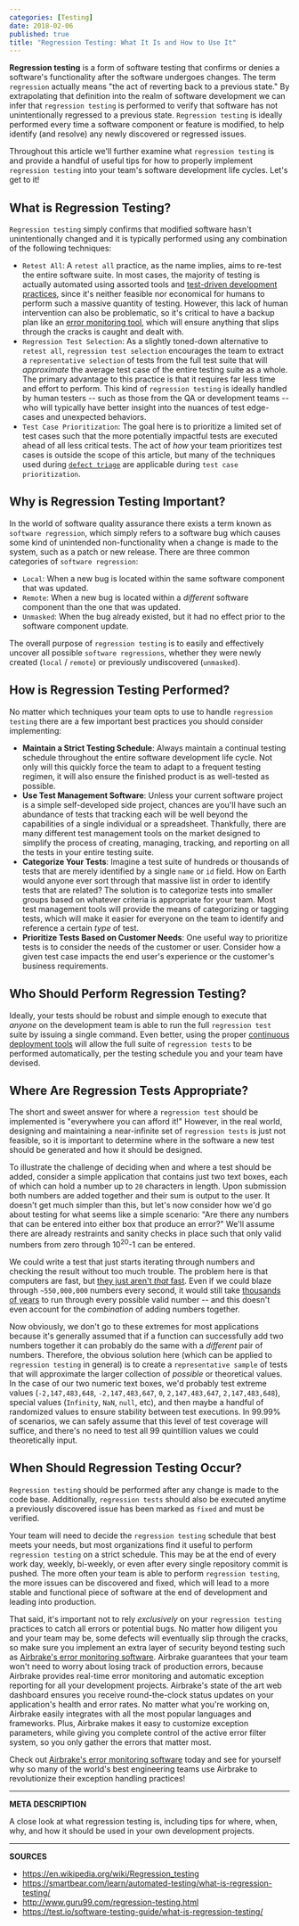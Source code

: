 ```yaml
---
categories: [Testing]
date: 2018-02-06
published: true
title: "Regression Testing: What It Is and How to Use It"
---
```


**Regression testing** is a form of software testing that confirms or denies a software's functionality after the software undergoes changes.  The term `regression` actually means "the act of reverting back to a previous state."  By extrapolating that definition into the realm of software development we can infer that `regression testing` is performed to verify that software has not unintentionally regressed to a previous state.  `Regression testing` is ideally performed every time a software component or feature is modified, to help identify (and resolve) any newly discovered or regressed issues.

Throughout this article we'll further examine what `regression testing` is and provide a handful of useful tips for how to properly implement `regression testing` into your team's software development life cycles.  Let's get to it!

## What is Regression Testing?

`Regression testing` simply confirms that modified software hasn't unintentionally changed and it is typically performed using any combination of the following techniques:

- `Retest All`: A `retest all` practice, as the name implies, aims to re-test the entire software suite.  In most cases, the majority of testing is actually automated using assorted tools and [test-driven development practices](https://airbrake.io/blog/sdlc/test-driven-development), since it's neither feasible nor economical for humans to perform such a massive quantity of testing.  However, this lack of human intervention can also be problematic, so it's critical to have a backup plan like an <a class="js-cta-utm" href="https://airbrake.io/account/new?utm_source=blog&utm_medium=end-post&utm_campaign=airbrake-regression-testing">error monitoring tool</a>, which will ensure anything that slips through the cracks is caught and dealt with.
- `Regression Test Selection`: As a slightly toned-down alternative to `retest all`, `regression test selection` encourages the team to extract a `representative selection` of tests from the full test suite that will _approximate_ the average test case of the entire testing suite as a whole.  The primary advantage to this practice is that it requires far less time and effort to perform.  This kind of `regression testing` is ideally handled by human testers -- such as those from the QA or development teams -- who will typically have better insight into the nuances of test edge-cases and unexpected behaviors.
- `Test Case Prioritization`: The goal here is to prioritize a limited set of test cases such that the more potentially impactful tests are executed ahead of all less critical tests.  The act of _how_ your team prioritizes test cases is outside the scope of this article, but many of the techniques used during [`defect triage`](https://airbrake.io/blog/devops/easing-the-pain-of-defect-triage) are applicable during `test case prioritization`.

## Why is Regression Testing Important?

In the world of software quality assurance there exists a term known as `software regression`, which simply refers to a software bug which causes some kind of unintended non-functionality when a change is made to the system, such as a patch or new release.  There are three common categories of `software regression`:

- `Local`: When a new bug is located within the same software component that was updated.
- `Remote`: When a new bug is located within a _different_ software component than the one that was updated.
- `Unmasked`: When the bug already existed, but it had no effect prior to the software component update.

The overall purpose of `regression testing` is to easily and effectively uncover all possible `software regressions`, whether they were newly created (`local` / `remote`) or previously undiscovered (`unmasked`).

## How is Regression Testing Performed?

No matter which techniques your team opts to use to handle `regression testing` there are a few important best practices you should consider implementing:

- **Maintain a Strict Testing Schedule**: Always maintain a continual testing schedule throughout the entire software development life cycle.  Not only will this quickly force the team to adapt to a frequent testing regimen, it will also ensure the finished product is as well-tested as possible.
- **Use Test Management Software**: Unless your current software project is a simple self-developed side project, chances are you'll have such an abundance of tests that tracking each will be well beyond the capabilities of a single individual or a spreadsheet.  Thankfully, there are many different test management tools on the market designed to simplify the process of creating, managing, tracking, and reporting on all the tests in your entire testing suite.
- **Categorize Your Tests**: Imagine a test suite of hundreds or thousands of tests that are merely identified by a single `name` or `id` field.  How on Earth would anyone ever sort through that massive list in order to identify tests that are related?  The solution is to categorize tests into smaller groups based on whatever criteria is appropriate for your team.  Most test management tools will provide the means of categorizing or tagging tests, which will make it easier for everyone on the team to identify and reference a certain _type_ of test.
- **Prioritize Tests Based on Customer Needs**: One useful way to prioritize tests is to consider the needs of the customer or user.  Consider how a given test case impacts the end user's experience or the customer's business requirements.

## Who Should Perform Regression Testing?

Ideally, your tests should be robust and simple enough to execute that _anyone_ on the development team is able to run the full `regression test` suite by issuing a single command.  Even better, using the proper [continuous deployment tools](https://airbrake.io/blog/devops/9-powerful-deployment-tools) will allow the full suite of `regression tests` to be performed automatically, per the testing schedule you and your team have devised.

## Where Are Regression Tests Appropriate?

The short and sweet answer for where a `regression test` should be implemented is "everywhere you can afford it!"  However, in the real world, designing and maintaining a near-infinite set of `regression tests` is just not feasible, so it is important to determine where in the software a new test should be generated and how it should be designed.

To illustrate the challenge of deciding when and where a test should be added, consider a simple application that contains just two text boxes, each of which can hold a number up to `20` characters in length.  Upon submission both numbers are added together and their sum is output to the user.  It doesn't get much simpler than this, but let's now consider how we'd go about testing for what seems like a simple scenario: "Are there any numbers that can be entered into either box that produce an error?"  We'll assume there are already restraints and sanity checks in place such that only valid numbers from zero through 10<sup>20</sup>-1 can be entered.

We could write a test that just starts iterating through numbers and checking the result without too much trouble.  The problem here is that computers are fast, but [they just aren't _that_ fast](https://computers-are-fast.github.io/).  Even if we could blaze through `~550,000,000` numbers every second, it would still take [thousands of years](https://www.wolframalpha.com/input/?i=(10+%5E+20+-+1)+%2F+(5.5+%C3%97+10%5E8)+seconds) to run through every possible valid number -- and this doesn't even account for the _combination_ of adding numbers together.

Now obviously, we don't go to these extremes for most applications because it's generally assumed that if a function can successfully add two numbers together it can probably do the same with a _different_ pair of numbers.  Therefore, the obvious solution here (which can be applied to `regression testing` in general) is to create a `representative sample` of tests that will approximate the larger collection of _possible_ or theoretical values.  In the case of our two numeric text boxes, we'd probably test extreme values (`-2,147,483,648`, `-2,147,483,647`, `0`, `2,147,483,647`, `2,147,483,648`), special values (`Infinity`, `NaN`, `null`, etc), and then maybe a handful of randomized values to ensure stability between test executions.  In 99.99% of scenarios, we can safely assume that this level of test coverage will suffice, and there's no need to test all 99 quintillion values we could theoretically input.

## When Should Regression Testing Occur?

`Regression testing` should be performed after any change is made to the code base.  Additionally, `regression tests` should also be executed anytime a previously discovered issue has been marked as `fixed` and must be verified.

Your team will need to decide the `regression testing` schedule that best meets your needs, but most organizations find it useful to perform `regression testing` on a strict schedule.  This may be at the end of every work day, weekly, bi-weekly, or even after every single repository commit is pushed.  The more often your team is able to perform `regression testing`, the more issues can be discovered and fixed, which will lead to a more stable and functional piece of software at the end of development and leading into production.

That said, it's important not to rely _exclusively_ on your `regression testing` practices to catch all errors or potential bugs.  No matter how diligent you and your team may be, some defects will eventually slip through the cracks, so make sure you implement an extra layer of security beyond testing such as <a class="js-cta-utm" href="https://airbrake.io/account/new?utm_source=blog&utm_medium=end-post&utm_campaign=airbrake-regression-testing">Airbrake's error monitoring software</a>.  Airbrake guarantees that your team won't need to worry about losing track of production errors, because Airbrake provides real-time error monitoring and automatic exception reporting for all your development projects.  Airbrake's state of the art web dashboard ensures you receive round-the-clock status updates on your application's health and error rates.  No matter what you're working on, Airbrake easily integrates with all the most popular languages and frameworks.  Plus, Airbrake makes it easy to customize exception parameters, while giving you complete control of the active error filter system, so you only gather the errors that matter most.

Check out <a class="js-cta-utm" href="https://airbrake.io/account/new?utm_source=blog&utm_medium=end-post&utm_campaign=airbrake-regression-testing">Airbrake's error monitoring software</a> today and see for yourself why so many of the world's best engineering teams use Airbrake to revolutionize their exception handling practices!

---

__META DESCRIPTION__

A close look at what regression testing is, including tips for where, when, why, and how it should be used in your own development projects.

---

__SOURCES__

- https://en.wikipedia.org/wiki/Regression_testing
- https://smartbear.com/learn/automated-testing/what-is-regression-testing/
- http://www.guru99.com/regression-testing.html
- https://test.io/software-testing-guide/what-is-regression-testing/
